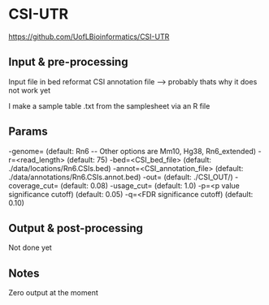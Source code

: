 # CSI-UTR

https://github.com/UofLBioinformatics/CSI-UTR

## Input & pre-processing
Input file in bed reformat
CSI annotation file --> probably thats why it does not work yet

I make a sample table .txt from the samplesheet via an R file

## Params

-genome=<genome>                    (default: Rn6 -- Other options are Mm10, Hg38, Rn6_extended)
 -r=<read_length>                    (default: 75)
 -bed=<CSI_bed_file>                 (default: ./data/locations/Rn6.CSIs.bed)
 -annot=<CSI_annotation_file>        (default: ./data/annotations/Rn6.CSIs.annot.bed)
 -out=<output directory>             (default: ./CSI_OUT/)
 -coverage_cut=<coverage cutoff>     (default: 0.08)
 -usage_cut=<usage cutoff>           (default: 1.0)
 -p=<p value significance cutoff)    (default: 0.05)
 -q=<FDR significance cutoff)        (default: 0.10)

## Output & post-processing

Not done yet

## Notes

Zero output at the moment
